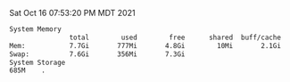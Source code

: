 Sat Oct 16 07:53:20 PM MDT 2021
```bash
System Memory
               total        used        free      shared  buff/cache   available
Mem:           7.7Gi       777Mi       4.8Gi        10Mi       2.1Gi       6.6Gi
Swap:          7.6Gi       356Mi       7.3Gi
System Storage
685M	.
```
```bash
